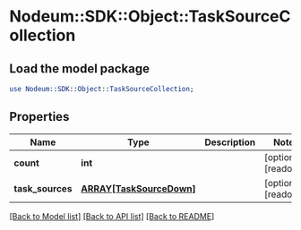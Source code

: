 # Nodeum::SDK::Object::TaskSourceCollection

## Load the model package
```perl
use Nodeum::SDK::Object::TaskSourceCollection;
```

## Properties
Name | Type | Description | Notes
------------ | ------------- | ------------- | -------------
**count** | **int** |  | [optional] [readonly] 
**task_sources** | [**ARRAY[TaskSourceDown]**](TaskSourceDown.md) |  | [optional] [readonly] 

[[Back to Model list]](../README.md#documentation-for-models) [[Back to API list]](../README.md#documentation-for-api-endpoints) [[Back to README]](../README.md)


